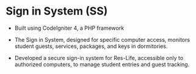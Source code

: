 # Sign in System (SS)

- Built using CodeIgniter 4, a PHP framework

- The Sign in System, designed for specific computer access, monitors student guests, services, packages, and keys in dormitories.

- Developed a secure sign-in system for Res-Life, accessible only to authorized computers, to manage student entries and guest tracking.
<!-- 
## Presentation of Sign in System

- All data being showcased is test data it is not real data

## Home

This is where the the person at the desk will sign the students guest in.
![This is the entire homepage](Presentation/Home.png)

## Search Student

![Look up student](Presentation/Search_student.png)

## Get Student

![Get student's info](Presentation/Get_student.png)

## Search Guest

![Look up Guest](Presentation/Search_guest.png)

## Get Guest

![Get Guest's info](Presentation/Get_student.png)

## Sign in Guest

![Sign in Guest](Presentation/Sign_in_guest.png)

## Sign out Guest Log

![Sign out Guest](Presentation/Sign_out_guest_log.png)

## Sign out After

![Sign out Log](Presentation/Sign_out_guest_after.png)

## Guest Log

This page is simply a log of all the guest that have not been signed out yet
![Guest Log](Presentation/Guest.png)

## Service Page

This page is used to keep track of the students that used any service provided by the building.
![Service](Presentation/Service.png)

## Sign in Service

![Sign in Service](Presentation/Service_sign_in.png)

## Sign out your Service

![Sign out Service](Presentation/Service_sign_out_log.png)

## Sign out Service log

![Sign out Service Log](Presentation/Service_sign_out.png)

## Package Page

When a package arrives the person at the desk will register the package
![Package Page](Presentation/Package.png)

## Search User in hall for Package

![Search User](Presentation/Search_Package_1.png)

## Results

![Search User](Presentation/Search_Package_2.png)

## Package Form page

![Package Form](Presentation/Search_Package_3.png)

## Register Package

![Register Package](Presentation/Register_package.png)

## Pick up Package

![Pick up Package](Presentation/Pick_up_package_log.png)

## Pick up Package log

![Pick up Package log](Presentation/Pick_up_package.png)

## Equipment Page

Any equipment the student wants to use they must check out so we can keep track of it.
![Equipment Page](Presentation/Equipment.png)

## Register Equipment

![Register Equipment](Presentation/Register_equipment.png)

## Pick up Equipment

![Pick up Equipment](Presentation/Pick_up_equipment.png)

## Equipment Log

![Equipment Log](Presentation/Equipment_log.png)

## Key Page

This is the page for students to sign out a key this way we can keep track of them.
![Key Page](Presentation/Key.png)

## Register Key

![Register Key](Presentation/Register_key.png)

## Pick up Key

![Pick up Key](Presentation/Pick_up_key.png)

## Key Log

![Key Log](Presentation/key_log.png)

## Time Clock page

This is the page where student workers clock in and out so their supervisor knows how long they worked.
![Time Clock page](Presentation/Clock.png)

## Enter id to Clock in

![Enter id to Clock in](Presentation/Clock_check.png)

## Clock in

![Clock in](Presentation/clock_in.png)

## Verified Clock in

![Verified](Presentation/clock_verify_in.png)

## Enter id to Clock out

![Enter id to Clock out](Presentation/Clock_check.png)

## Clock out

![Clock out](Presentation/clock_in.png)

## Verified Clock out

![Verified](Presentation/clock_verify_out.png)

## Failed page

This is a log of the recent students who did not sing out on time
![Failed page](Presentation/Failed.png)

## Regular Fails

![Regular fails](Presentation/reg_fails.png)

## Overnight Fails

![Overnight Fails](Presentation/over_fails.png)

## Banned List

This page is a log of all the students banned
![Banned List](Presentation/banned_list.png)

## Support Form

This page is if anything goes wrong they can report it.
![Support Form](Presentation/Support.png) -->
